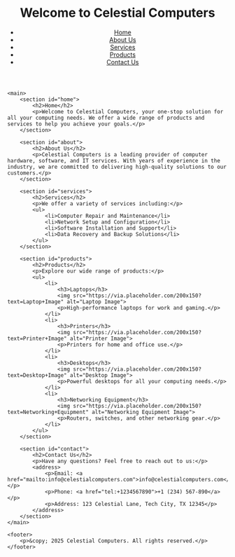 <!DOCTYPE html>
<html lang="en">
<head>
    <meta charset="UTF-8">
    <meta name="viewport" content="width=device-width, initial-scale=1.0">
    <title>Celestial Computers</title>
</head>
<body>
    <header>
        <h1>Welcome to Celestial Computers</h1>
        <nav>
            <ul>
                <li><a href="#home">Home</a></li>
                <li><a href="#about">About Us</a></li>
                <li><a href="#services">Services</a></li>
                <li><a href="#products">Products</a></li>
                <li><a href="#contact">Contact Us</a></li>
            </ul>
        </nav>
    </header>

    <main>
        <section id="home">
            <h2>Home</h2>
            <p>Welcome to Celestial Computers, your one-stop solution for all your computing needs. We offer a wide range of products and services to help you achieve your goals.</p>
        </section>

        <section id="about">
            <h2>About Us</h2>
            <p>Celestial Computers is a leading provider of computer hardware, software, and IT services. With years of experience in the industry, we are committed to delivering high-quality solutions to our customers.</p>
        </section>

        <section id="services">
            <h2>Services</h2>
            <p>We offer a variety of services including:</p>
            <ul>
                <li>Computer Repair and Maintenance</li>
                <li>Network Setup and Configuration</li>
                <li>Software Installation and Support</li>
                <li>Data Recovery and Backup Solutions</li>
            </ul>
        </section>

        <section id="products">
            <h2>Products</h2>
            <p>Explore our wide range of products:</p>
            <ul>
                <li>
                    <h3>Laptops</h3>
                    <img src="https://via.placeholder.com/200x150?text=Laptop+Image" alt="Laptop Image">
                    <p>High-performance laptops for work and gaming.</p>
                </li>
                <li>
                    <h3>Printers</h3>
                    <img src="https://via.placeholder.com/200x150?text=Printer+Image" alt="Printer Image">
                    <p>Printers for home and office use.</p>
                </li>
                <li>
                    <h3>Desktops</h3>
                    <img src="https://via.placeholder.com/200x150?text=Desktop+Image" alt="Desktop Image">
                    <p>Powerful desktops for all your computing needs.</p>
                </li>
                <li>
                    <h3>Networking Equipment</h3>
                    <img src="https://via.placeholder.com/200x150?text=Networking+Equipment" alt="Networking Equipment Image">
                    <p>Routers, switches, and other networking gear.</p>
                </li>
            </ul>
        </section>

        <section id="contact">
            <h2>Contact Us</h2>
            <p>Have any questions? Feel free to reach out to us:</p>
            <address>
                <p>Email: <a href="mailto:info@celestialcomputers.com">info@celestialcomputers.com</a></p>
                <p>Phone: <a href="tel:+1234567890">+1 (234) 567-890</a></p>
                <p>Address: 123 Celestial Lane, Tech City, TX 12345</p>
            </address>
        </section>
    </main>

    <footer>
        <p>&copy; 2025 Celestial Computers. All rights reserved.</p>
    </footer>
</body>
</html>

               
        
           
        


    
